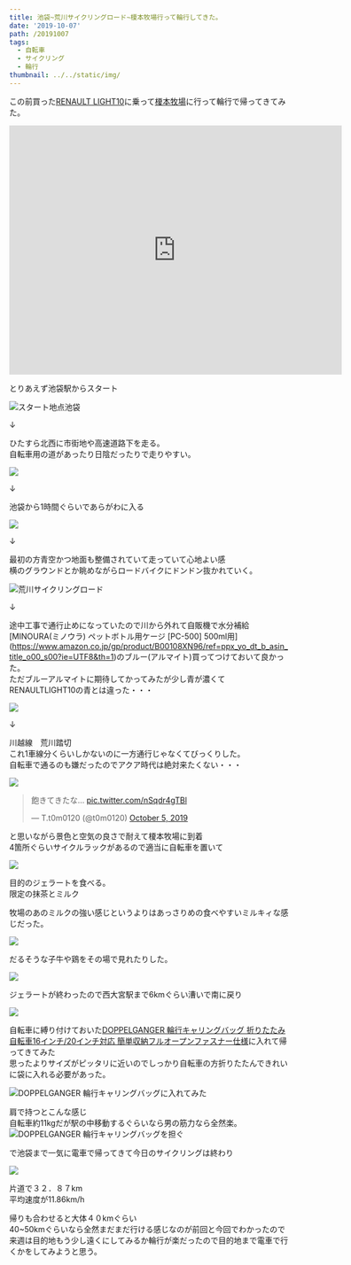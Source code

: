 ```yaml
---
title: 池袋~荒川サイクリングロード~榎本牧場行って輪行してきた。
date: '2019-10-07'
path: /20191007
tags:
  - 自転車
  - サイクリング
  - 輪行
thumbnail: ../../static/img/
---
```


この前買った[RENAULT LIGHT10](https://recolog.tokyo/20190928/)に乗って[榎本牧場](http://www.enoboku.com/)に行って輪行で帰ってきてみた。

<iframe src="https://www.google.com/maps/embed?pb=!1m18!1m12!1m3!1d3229.359597345946!2d139.53850231526656!3d35.962632980129605!2m3!1f0!2f0!3f0!3m2!1i1024!2i768!4f13.1!3m3!1m2!1s0x6018cff632ce769f%3A0x7cf049a0dd6845c3!2z5qaO5pys54mn5aC0!5e0!3m2!1sja!2sjp!4v1570370244455!5m2!1sja!2sjp" width="600" height="450" frameborder="0" style="border:0;" allowfullscreen=""></iframe>

とりあえず池袋駅からスタート

![スタート地点池袋](/img/img_20191005_114152.jpg)

↓

ひたすら北西に市街地や高速道路下を走る。\
自転車用の道があったり日陰だったりで走りやすい。

![](/img/img_20191005_115834.jpg)

↓

池袋から1時間ぐらいであらがわに入る

![](/img/img_20191005_122732.jpg)

↓

最初の方青空かつ地面も整備されていて走っていて心地よい感\
横のグラウンドとか眺めながらロードバイクにドンドン抜かれていく。

![荒川サイクリングロード](/img/img_20191005_123857.jpg)

↓

途中工事で通行止めになっていたので川から外れて自販機で水分補給\
\[MINOURA(ミノウラ) ペットボトル用ケージ [PC-500] 500ml用](https://www.amazon.co.jp/gp/product/B00108XN96/ref=ppx_yo_dt_b_asin_title_o00_s00?ie=UTF8&th=1)のブルー(アルマイト)買ってつけておいて良かった。\
ただブルーアルマイトに期待してかってみたが少し青が濃くてRENAULTLIGHT10の青とは違った・・・

![](/img/img_20191005_130539.jpg)

↓

川越線　荒川踏切\
これ1車線分くらいしかないのに一方通行じゃなくてびっくりした。\
自転車で通るのも嫌だったのでアクア時代は絶対来たくない・・・

![](/img/img_20191005_135327.jpg)

<blockquote class="twitter-tweet"><p lang="ja" dir="ltr">飽きてきたな… <a href="https://t.co/nSqdr4gTBl">pic.twitter.com/nSqdr4gTBl</a></p>&mdash; T.t0m0120 (@t0m0120) <a href="https://twitter.com/t0m0120/status/1180329946901704704?ref_src=twsrc%5Etfw">October 5, 2019</a></blockquote> <script async src="https://platform.twitter.com/widgets.js" charset="utf-8"></script>

と思いながら景色と空気の良さで耐えて榎本牧場に到着\
4箇所ぐらいサイクルラックがあるので適当に自転車を置いて

![](/img/img_20191005_142645.jpg)

目的のジェラートを食べる。\
限定の抹茶とミルク

牧場のあのミルクの強い感じというよりはあっさりめの食べやすいミルキィな感じだった。

![](/img/img_20191005_143110.jpg)

だるそうな子牛や鶏をその場で見れたりした。

![](/img/img_20191005_144127.jpg)

ジェラートが終わったので西大宮駅まで6kmぐらい漕いで南に戻り

![](/img/img_20191005_152419.jpg)

自転車に縛り付けておいた[DOPPELGANGER 輪行キャリングバッグ 折りたたみ自転車16インチ/20インチ対応 簡単収納フルオープンファスナー仕様](https://amzn.to/2MhxcBo)に入れて帰ってきてみた  
思ったよりサイズがピッタリに近いのでしっかり自転車の方折りたたんできれいに袋に入れる必要があった。

![DOPPELGANGER 輪行キャリングバッグに入れてみた](/img/img_20191005_152837.jpg)

肩で持つとこんな感じ\
自転車約11kgだが駅の中移動するぐらいなら男の筋力なら全然楽。
![DOPPELGANGER 輪行キャリングバッグを担ぐ](/img/img_20191005_153208.jpg)

で池袋まで一気に電車で帰ってきて今日のサイクリングは終わり

![](/img/image0.jpeg)

片道で３２．８７km  
平均速度が11.86km/h

帰りも合わせると大体４０kmぐらい  
40~50kmぐらいなら全然まだまだ行ける感じなのが前回と今回でわかったので  
来週は目的地もう少し遠くにしてみるか輪行が楽だったので目的地まで電車で行くかをしてみようと思う。
